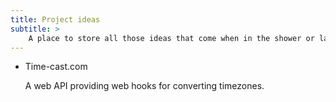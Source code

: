 ```yaml
---
title: Project ideas
subtitle: >
    A place to store all those ideas that come when in the shower or late at night
---
```


* Time-cast.com

    A web API providing web hooks for converting timezones.
